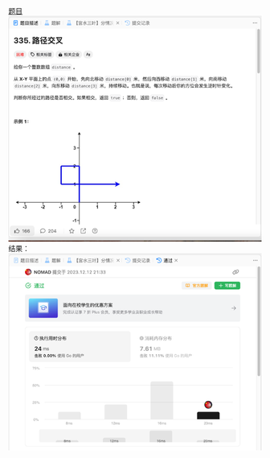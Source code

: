 [题目](https://leetcode.cn/problems/self-crossing/description/)
![pic](img.png)
结果：
![pic](result.png)